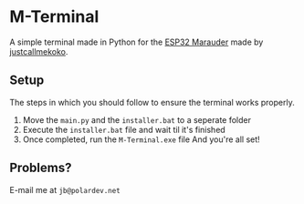 # M-Terminal
A simple terminal made in Python for the [ESP32 Marauder](https://github.com/justcallmekoko/ESP32Marauder/) made by [justcallmekoko](https://github.com/justcallmekoko).

## Setup
The steps in which you should follow to ensure the terminal works properly.

1. Move the `main.py` and the `installer.bat` to a seperate folder
2. Execute the `installer.bat` file and wait til it's finished
3. Once completed, run the `M-Terminal.exe` file
And you're all set!

## Problems?
E-mail me at `jb@polardev.net`
